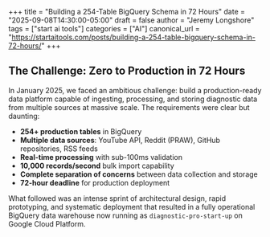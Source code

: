 +++
title = "Building a 254-Table BigQuery Schema in 72 Hours"
date = "2025-09-08T14:30:00-05:00"
draft = false
author = "Jeremy Longshore"
tags = ["start ai tools"]
categories = ["AI"]
canonical_url = "https://startaitools.com/posts/building-a-254-table-bigquery-schema-in-72-hours/"
+++

<h2 id="the-challenge-zero-to-production-in-72-hours">The Challenge: Zero to Production in 72 Hours</h2>
<p>In January 2025, we faced an ambitious challenge: build a production-ready data platform capable of ingesting, processing, and storing diagnostic data from multiple sources at massive scale. The requirements were clear but daunting:</p>
<ul>
<li><strong>254+ production tables</strong> in BigQuery</li>
<li><strong>Multiple data sources</strong>: YouTube API, Reddit (PRAW), GitHub repositories, RSS feeds</li>
<li><strong>Real-time processing</strong> with sub-100ms validation</li>
<li><strong>10,000 records/second</strong> bulk import capability</li>
<li><strong>Complete separation of concerns</strong> between data collection and storage</li>
<li><strong>72-hour deadline</strong> for production deployment</li>
</ul>
<p>What followed was an intense sprint of architectural design, rapid prototyping, and systematic deployment that resulted in a fully operational BigQuery data warehouse now running as <code>diagnostic-pro-start-up</code> on Google Cloud Platform.</p>
